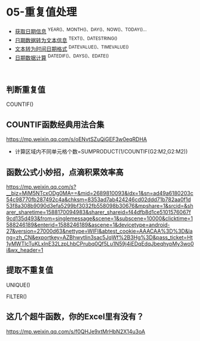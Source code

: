 # 05-重复值处理

- [获取日期信息](#获取日期信息)  <sup>YEAR()、MONTH()、DAY()、NOW()、TODAY()...</sup>
- [日期数据转为文本信息](#日期数据转为文本信息)  <sup>TEXT()、DATESTRING()</SUP>
- [文本转为时间日期格式](#文本转为时间日期格式)  <sup>DATEVALUE()、TIMEVALUE()</sup>
- [日期数据计算](#日期数据计算)  <sup>DATEDIF()、DAYS()、EDATE()</sup>

<br/>

## 判断重复值

COUNTIF()

## COUNTIF函数经典用法合集

https://mp.weixin.qq.com/s/oENvtSZuQiGEF3w0eqRDHA



- 计算区域内不同单元格个数=SUMPRODUCT(1/COUNTIF(G2:M2,G2:M2))



## 函数公式小妙招，点滴积累效率高

https://mp.weixin.qq.com/s?__biz=MjM5NTcxODg0MA==&mid=2689810093&idx=1&sn=ad49a6180203c54c98770fb287492c4a&chksm=8353ad7ab424246cd02ddd71b782aa0f1d53f8a308b9090d3efa5299bf3032fb558098b30676&mpshare=1&srcid=&sharer_sharetime=1588170094983&sharer_shareid=f44dfb8d1ce5101576067f9cd135d493&from=singlemessage&scene=1&subscene=10000&clicktime=1588246189&enterid=1588246189&ascene=1&devicetype=android-27&version=27000d63&nettype=WIFI&abtest_cookie=AAACAA%3D%3D&lang=zh_CN&exportkey=AZBhwvtlin3sac5JqWf%2B3Hg%3D&pass_ticket=Ht1yMWTIcTuKLxInE32LzpLhbCPrubq0Qf5Lu1N59j4iEDqEdqJbeqhypMy3wo0i&wx_header=1





## 提取不重复值

UNIQUE()

FILTER()

## 这几个超牛函数，你的Excel里有没有？

https://mp.weixin.qq.com/s/f0QHJe9xtMrHbN2X14u3oA

